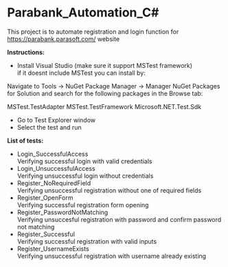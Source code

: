 # Parabank_Automation_C#
This project is to automate registration and login function for https://parabank.parasoft.com/ website


**Instructions:**
* Install Visual Studio (make sure it support MSTest framework)  
if it doesnt include MSTest you can install by:

Navigate to Tools -> NuGet Package Manager -> Manager NuGet Packages for Solution and search for the following packages in the Browse tab:

MSTest.TestAdapter
MSTest.TestFramework
Microsoft.NET.Test.Sdk

* Go to Test Explorer window
* Select the test and run

**List of tests:**

* Login_SuccessfulAccess  
Verifying successful login with valid credentials
* Login_UnsuccessfulAccess  
Verifying unsuccessful login without credentials
* Register_NoRequiredField  
Verifying unsuccessful registration without one of required fields
* Register_OpenForm  
Verifying successful registration form opening
* Register_PasswordNotMatching  
Verifying unsuccesful registration with password and confirm password not matching
* Register_Successful  
Verifying successful registration with valid inputs
* Register_UsernameExists  
Verifying unsuccessful registration with username already existing
